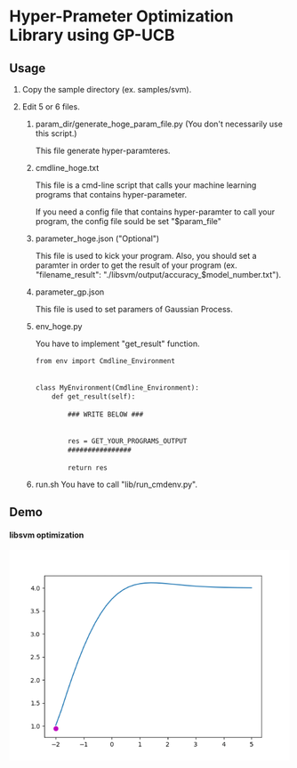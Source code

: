 # Hyper-Prameter Optimization Library using GP-UCB

<!---
[![Build Status](https://travis-ci.org/LittleWat/gp_ycb_python_lib.svg?branch=master)](https://travis-ci.org/LittleWat/gp_ycb_python_lib)
-->


## Usage

1. Copy the sample directory (ex. samples/svm). 

2. Edit 5 or 6 files.

    1. param_dir/generate_hoge_param_file.py (You don't necessarily use this script.)
    
        This file generate hyper-paramteres. 
        
    2. cmdline_hoge.txt
    
        This file is a cmd-line script that calls your machine learning programs that contains hyper-parameter.
        
        If you need a config file that contains hyper-paramter to call your program, the config file sould be set "$param_file"
        
    3. parameter_hoge.json ("Optional")
    
        This file is used to kick your program. Also, you should set a paramter in order to get the result of your program (ex. "filename_result": "./libsvm/output/accuracy_$model_number.txt").
        
    4. parameter_gp.json
    
        This file is used to set paramers of Gaussian Process.
        
    5. env_hoge.py
    
        You have to implement "get_result" function.

        ```
        from env import Cmdline_Environment
        
        
        class MyEnvironment(Cmdline_Environment):
            def get_result(self):
                
                ### WRITE BELOW ###
                
                
                res = GET_YOUR_PROGRAMS_OUTPUT
                ################
                
                return res
        ```

     6. run.sh
        You have to call "lib/run_cmdenv.py".
        

## Demo
#### libsvm optimization

![sample](_static/svm_anim.gif)

